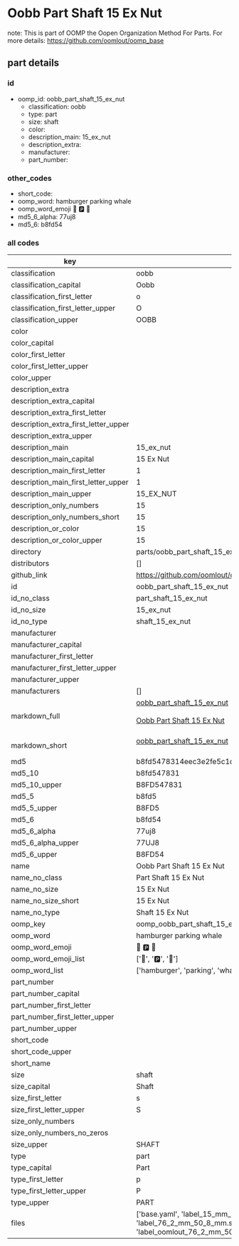 # Oobb Part Shaft 15 Ex Nut  

note: This is part of OOMP the Oopen Organization Method For Parts. For more details: https://github.com/oomlout/oomp_base

##  part details





### id
* oomp_id: oobb_part_shaft_15_ex_nut
  * classification: oobb
  * type: part
  * size: shaft
  * color: 
  * description_main: 15_ex_nut
  * description_extra: 
  * manufacturer: 
  * part_number: 

### other_codes
* short_code: 
* oomp_word: hamburger parking whale
* oomp_word_emoji :hamburger: :parking: :whale:
* md5_6_alpha: 77uj8
* md5_6: b8fd54

### all codes 
| key | value |  
| --- | --- |  
| classification | oobb |  
| classification_capital | Oobb |  
| classification_first_letter | o |  
| classification_first_letter_upper | O |  
| classification_upper | OOBB |  
| color |  |  
| color_capital |  |  
| color_first_letter |  |  
| color_first_letter_upper |  |  
| color_upper |  |  
| description_extra |  |  
| description_extra_capital |  |  
| description_extra_first_letter |  |  
| description_extra_first_letter_upper |  |  
| description_extra_upper |  |  
| description_main | 15_ex_nut |  
| description_main_capital | 15 Ex Nut |  
| description_main_first_letter | 1 |  
| description_main_first_letter_upper | 1 |  
| description_main_upper | 15_EX_NUT |  
| description_only_numbers | 15 |  
| description_only_numbers_short | 15 |  
| description_or_color | 15 |  
| description_or_color_upper | 15 |  
| directory | parts/oobb_part_shaft_15_ex_nut |  
| distributors | [] |  
| github_link | https://github.com/oomlout/oomlout_oomp_part_src/tree/main/parts/oobb_part_shaft_15_ex_nut/working |  
| id | oobb_part_shaft_15_ex_nut |  
| id_no_class | part_shaft_15_ex_nut |  
| id_no_size | 15_ex_nut |  
| id_no_type | shaft_15_ex_nut |  
| manufacturer |  |  
| manufacturer_capital |  |  
| manufacturer_first_letter |  |  
| manufacturer_first_letter_upper |  |  
| manufacturer_upper |  |  
| manufacturers | [] |  
| markdown_full | [oobb_part_shaft_15_ex_nut](https://github.com/oomlout/oomlout_oomp_part_src/tree/main/parts/oobb_part_shaft_15_ex_nut/working)<br>[](https://github.com/oomlout/oomlout_oomp_part_src/tree/main/parts/oobb_part_shaft_15_ex_nut/working)<br>[Oobb Part Shaft 15 Ex Nut](https://github.com/oomlout/oomlout_oomp_part_src/tree/main/parts/oobb_part_shaft_15_ex_nut/working)<br><br> |  
| markdown_short | [oobb_part_shaft_15_ex_nut](https://github.com/oomlout/oomlout_oomp_part_src/tree/main/parts/oobb_part_shaft_15_ex_nut/working)<br><br> |  
| md5 | b8fd5478314eec3e2fe5c1d193e85f31 |  
| md5_10 | b8fd547831 |  
| md5_10_upper | B8FD547831 |  
| md5_5 | b8fd5 |  
| md5_5_upper | B8FD5 |  
| md5_6 | b8fd54 |  
| md5_6_alpha | 77uj8 |  
| md5_6_alpha_upper | 77UJ8 |  
| md5_6_upper | B8FD54 |  
| name | Oobb Part Shaft 15 Ex Nut |  
| name_no_class | Part Shaft 15 Ex Nut |  
| name_no_size | 15 Ex Nut |  
| name_no_size_short | 15 Ex Nut |  
| name_no_type | Shaft 15 Ex Nut |  
| oomp_key | oomp_oobb_part_shaft_15_ex_nut |  
| oomp_word | hamburger parking whale |  
| oomp_word_emoji | :hamburger: :parking: :whale: |  
| oomp_word_emoji_list | [':hamburger:', ':parking:', ':whale:'] |  
| oomp_word_list | ['hamburger', 'parking', 'whale'] |  
| part_number |  |  
| part_number_capital |  |  
| part_number_first_letter |  |  
| part_number_first_letter_upper |  |  
| part_number_upper |  |  
| short_code |  |  
| short_code_upper |  |  
| short_name |  |  
| size | shaft |  
| size_capital | Shaft |  
| size_first_letter | s |  
| size_first_letter_upper | S |  
| size_only_numbers |  |  
| size_only_numbers_no_zeros |  |  
| size_upper | SHAFT |  
| type | part |  
| type_capital | Part |  
| type_first_letter | p |  
| type_first_letter_upper | P |  
| type_upper | PART |  
| files | ['base.yaml', 'label_15_mm_30_mm.pdf', 'label_15_mm_30_mm.svg', 'label_76_2_mm_50_8_mm.pdf', 'label_76_2_mm_50_8_mm.svg', 'label_oomlout_76_2_mm_50_8_mm.pdf', 'label_oomlout_76_2_mm_50_8_mm.svg', 'readme.md', 'working.json', 'working.yaml'] |  
